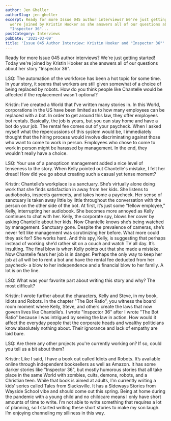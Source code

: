 ```yaml
---
author: Jen Gheller
authorSlug: jen-gheller
excerpt: Ready for more Issue 045 author interviews? We're just getting started! Today
  we're joined by Kristin Hooker as she answers all of our questions about her story
  "Inspector 36"...
postCategory: Interviews
pubDate: '2021-03-09'
title: 'Issue 045 Author Interview: Kristin Hooker and "Inspector 36"'
---
```

Ready for more Issue 045 author interviews? We're just getting started! Today we're joined by Kristin Hooker as she answers all of our questions about her story "Inspector 36".

LSQ: The automation of the workforce has been a hot topic for some time. In your story, it seems that workers are still given somewhat of a choice of being replaced by robots. How do you think people like Chantelle would be affected if the replacement wasn't optional?

Kristin: I’ve created a World that I’ve written many stories in. In this World, corporations in the US have been limited as to how many employees can be replaced with a bot. In order to get around this law, they offer employees bot rentals. Basically, the job is yours, but you can stay home and have a bot do your job. The rental fee comes out of your paycheck. When I asked myself what the repercussions of this system would be, I immediately thought that the hiring process would involve discriminating against those who want to come to work in person. Employees who chose to come to work in person might be harassed by management. In the end, they wouldn’t really have a choice.

LSQ: Your use of a panopticon management added a nice level of tenseness to the story. When Kelly pointed out Chantelle's mistake, I felt her dread! How did you go about creating such a casual yet tense moment?

Kristin: Chantelle’s workplace is a sanctuary. She’s virtually alone doing work that she finds satisfaction in away from her kids. She listens to audiobooks, inspects garments, and takes home a paycheck. Her sense of sanctuary is taken away little by little throughout the conversation with the person on the other side of the bot. At first, it’s just some “fellow employee,” Kelly, interrupting her audiobook. She becomes more annoyed as Kelly continues to chat with her. Kelly, the corporate spy, blows her cover by asking Chantelle about her kids. Now Chantelle knows she’s being watched by management. Sanctuary gone. Despite the prevalence of cameras, she’s never felt like management was scrutinizing her before. What more could they ask for? She works hard. And this spy, Kelly, is suggesting that perhaps instead of working she’d rather sit on a couch and watch TV all day. It’s insulting. The final blow is when Kelly points out that she made a mistake. Now Chantelle fears her job is in danger. Perhaps the only way to keep her job at all will be to rent a bot and have the rental fee deducted from her paycheck- a blow to her independence and a financial blow to her family. A lot is on the line.

LSQ: What was your favorite part about writing this story and why? The most difficult?

Kristin: I wrote further about the characters, Kelly and Steve, in my book, Idiots and Robots. In the chapter "The Bot Ratio", you witness the board room moment where Kelly, Steve, and others create the laws that now govern lives like Chantelle’s. I wrote "Inspector 36" after I wrote "The Bot Ratio" because I was intrigued by seeing the law in action. How would it affect the everyday people that the corporate heads and wealthy politicians know absolutely nothing about. Their ignorance and lack of empathy are laid bare.

LSQ: Are there any other projects you're currently working on? If so, could you tell us a bit about them?

Kristin: Like I said, I have a book out called Idiots and Robots. It’s available online through independent booksellers as well as Amazon. It has some darker stories like "Inspector 36", but mostly humorous stories that all take place in the same World with zombies, cults, demons, robots, and a Christian teen. While that book is aimed at adults, I’m currently writing a kids’ series called Tales from Slacksville. It has a Sideways Stories from Wayside School vibe and should come out this spring. Being at home during the pandemic with a young child and no childcare means I only have short amounts of time to write. I’m not able to write something that requires a lot of planning, so I started writing these short stories to make my son laugh. I’m enjoying channeling my silliness in this way.